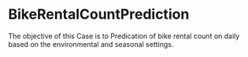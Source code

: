 # BikeRentalCountPrediction
The objective of this Case is to Predication of bike rental count on daily based on the environmental and seasonal settings.
